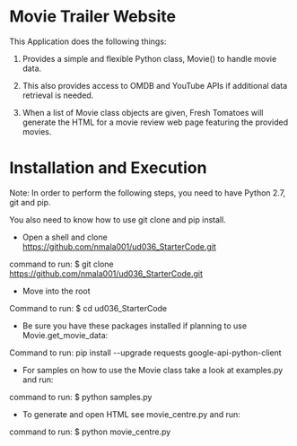 # Movie Trailer Website

This Application does the following things:

1. Provides a simple and flexible Python class, Movie() to handle movie data.

2. This also provides access to OMDB and YouTube APIs if additional data retrieval is needed.

3. When a list of Movie class objects are given,  Fresh Tomatoes will generate the HTML for a movie review web page featuring the provided movies.

# Installation and Execution

Note: In order to perform the following steps, you need to have Python 2.7, git and pip.

You also need to know how to use git clone and pip install.

- Open a shell and clone https://github.com/nmala001/ud036_StarterCode.git

command to run: $ git clone https://github.com/nmala001/ud036_StarterCode.git

- Move into the root

Command to run: $ cd ud036_StarterCode

- Be sure you have these packages installed if planning to use Movie.get_movie_data:

Command to run: pip install --upgrade requests google-api-python-client

- For samples on how to use the Movie class take a look at examples.py and run:

command to run: $ python samples.py

- To generate and open HTML see movie_centre.py and run:

command to run: $ python movie_centre.py




